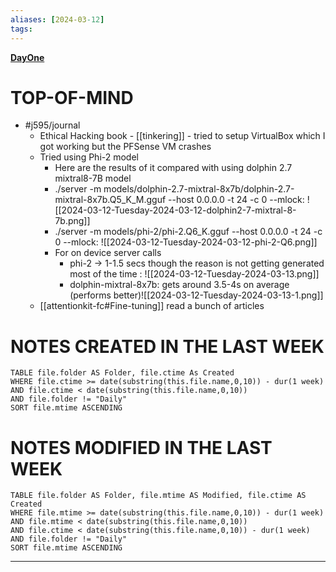 ```yaml
---
aliases: [2024-03-12]
tags: 
---
```

**[DayOne](dayone://open?date=2024-03-12)**

# TOP-OF-MIND
- #j595/journal 
	- Ethical Hacking book - [[tinkering]] - tried to setup VirtualBox which I got working but the PFSense VM crashes
	- Tried using Phi-2 model
		- Here are the results of it compared with using dolphin 2.7 mixtral8-7B model
		- ./server -m models/dolphin-2.7-mixtral-8x7b/dolphin-2.7-mixtral-8x7b.Q5_K_M.gguf --host 0.0.0.0 -t 24 -c 0 --mlock: ![[2024-03-12-Tuesday-2024-03-12-dolphin2-7-mixtral-8-7b.png]]
		- ./server -m models/phi-2/phi-2.Q6_K.gguf --host 0.0.0.0 -t 24 -c 0 --mlock: ![[2024-03-12-Tuesday-2024-03-12-phi-2-Q6.png]]
		- For on device server calls
			- phi-2 -> 1-1.5 secs though the reason is not getting generated most of the time : ![[2024-03-12-Tuesday-2024-03-13.png]]
			-  dolphin-mixtral-8x7b: gets around 3.5-4s on average (performs better)![[2024-03-12-Tuesday-2024-03-13-1.png]]
	- [[attentionkit-fc#Fine-tuning]] read a bunch of articles
	

# NOTES CREATED IN THE LAST WEEK
``` dataview
TABLE file.folder AS Folder, file.ctime As Created
WHERE file.ctime >= date(substring(this.file.name,0,10)) - dur(1 week) 
AND file.ctime < date(substring(this.file.name,0,10)) 
AND file.folder != "Daily"
SORT file.mtime ASCENDING
```

# NOTES MODIFIED IN THE LAST WEEK
``` dataview
TABLE file.folder AS Folder, file.mtime AS Modified, file.ctime AS Created
WHERE file.mtime >= date(substring(this.file.name,0,10)) - dur(1 week)
AND file.mtime < date(substring(this.file.name,0,10))
AND file.ctime < date(substring(this.file.name,0,10)) - dur(1 week)
AND file.folder != "Daily"
SORT file.mtime ASCENDING
```
---
